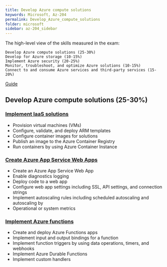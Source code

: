 ```yaml
---
title: Develop Azure compute solutions
keywords: Microsoft, Az-204
permalink: Develop_Azure_compute_solutions
folder: microsoft
sidebar: az-204_sidebar
---
```


The high-level view of the skills measured in the exam:

    Develop Azure compute solutions (25-30%)
    Develop for Azure storage (10-15%)
    Implement Azure security (20-25%)
    Monitor, troubleshoot, and optimize Azure solutions (10-15%)
    Connect to and consume Azure services and third-party services (15-20%)

[Guide](https://www.thomasmaurer.ch/2020/03/az-204-study-guide-developing-solutions-for-microsoft-azure/)

## Develop Azure compute solutions (25-30%)
### [Implement IaaS solutions](/Implement_IaaS_solutions)    
  * Provision virtual machines (VMs)  
  * Configure, validate, and deploy ARM templates 
  * Configure container images for solutions    
  * Publish an image to the Azure Container Registry    
  * Run containers by using Azure Container Instance    

### [Create Azure App Service Web Apps](/Create_Azure_App_Service_Web_Apps)    
  * Create an Azure App Service Web App    
  * Enable diagnostics logging    
  * Deploy code to a web app    
  * Configure web app settings including SSL, API settings, and connection strings    
  * Implement autoscaling rules including scheduled autoscaling and autoscaling by    
  * Operational or system metrics   

### [Implement Azure functions](/Implement_Azure_functions)   
  * Create and deploy Azure Functions apps    
  * Implement input and output bindings for a function    
  * Implement function triggers by using data operations, timers, and webhooks    
  * Implement Azure Durable Functions    
  * Implement custom handlers    

